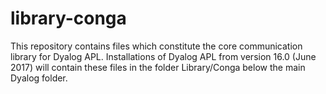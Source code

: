 # library-conga

This repository contains files which constitute the core communication library for Dyalog APL. Installations of Dyalog APL from version 16.0 (June 2017) will contain these files in the folder Library/Conga below the main Dyalog folder.